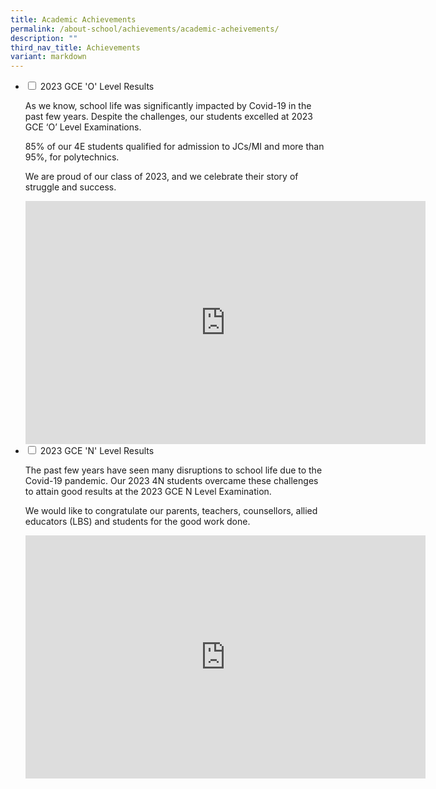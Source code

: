 ```yaml
---
title: Academic Achievements
permalink: /about-school/achievements/academic-acheivements/
description: ""
third_nav_title: Achievements
variant: markdown
---
```

<ul class="jekyllcodex_accordion">
	
<li>
    <input type="checkbox" id="accordion1">
    <label for="accordion1">2023 GCE 'O' Level Results</label>
<div>
<p>As we know, school life was significantly impacted by Covid-19 in the past few years. Despite the challenges, our students excelled at 2023 GCE ‘O’ Level Examinations.</p>
<p>85% of our 4E students qualified for admission to JCs/MI and more than 95%, for polytechnics.</p>
	<p>We are proud of our class of 2023, and we celebrate their story of struggle and success.</p>
	
<iframe allowfullscreen="true" height="389" width="640" frameborder="0" src="https://docs.google.com/presentation/d/e/2PACX-1vS5l3gLATZRvwbXXE0rAVtmiWLWIMFQgnXpBO02AIdunFPiEQsbfTQb8RWQPIp4tw/embed?start=false&amp;loop=false&amp;delayms=3000"></iframe>

</div>
</li>
	
<li>
    <input type="checkbox" id="accordion2">
    <label for="accordion2">2023 GCE 'N' Level Results</label>
<div>
<p>The past few years have seen many disruptions to school life due to the Covid-19 pandemic. Our 2023 4N students overcame these challenges to attain good results at the 2023 GCE N Level Examination.</p>
<p>We would like to congratulate our parents, teachers, counsellors, allied educators (LBS) and students for the good work done.</p>
		 <iframe src="https://docs.google.com/presentation/d/e/2PACX-1vTKXiwS6nd5pZ3ZkO_LT-PKuXz4vNKmKv8kT9TZLtXY1f_Rms5vju6NusMc2qT_Ow/embed?start=false&amp;loop=false&amp;delayms=3000" frameborder="0" width="640" height="389" allowfullscreen="true"></iframe>

</div>
</li>

</ul>